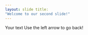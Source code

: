 ```yaml
--- 
layout: slide title: 
"Welcome to our second slide!" 
--- 
```

Your text Use the left arrow to go back!
